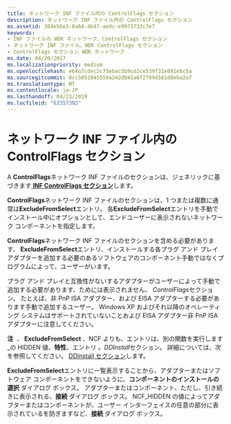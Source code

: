 ```yaml
---
title: ネットワーク INF ファイル内の ControlFlags セクション
description: ネットワーク INF ファイル内の ControlFlags セクション
ms.assetid: 384e56e3-8a64-4b47-ae9c-e9973733c7e7
keywords:
- INF ファイルの WDK ネットワーク、ControlFlags セクション
- ネットワーク INF ファイル、WDK ControlFlags セクション
- ControlFlags セクション WDK ネットワーク
ms.date: 04/20/2017
ms.localizationpriority: medium
ms.openlocfilehash: e64a7cdec2c73ebac5b9cd2ce539f31e091ebc5a
ms.sourcegitcommit: 0cc5051945559a242d941a6f2799d161d8eba2a7
ms.translationtype: MT
ms.contentlocale: ja-JP
ms.lasthandoff: 04/23/2019
ms.locfileid: "63357392"
---
```

# <a name="controlflags-section-in-a-network-inf-file"></a>ネットワーク INF ファイル内の ControlFlags セクション





A **ControlFlags**ネットワーク INF ファイルのセクションは、ジェネリックに基づきます[ **INF ControlFlags セクション**](https://msdn.microsoft.com/library/windows/hardware/ff546342)します。

**ControlFlags**ネットワーク INF ファイルのセクションは、1 つまたは複数に通常は**ExcludeFromSelect**エントリ。 各**ExcludeFromSelect**エントリを手動でインストール中にオプションとして、エンドユーザーに表示されないネットワーク コンポーネントを指定します。

**ControlFlags**ネットワーク INF ファイルのセクションを含める必要があります、 **ExcludeFromSelect**エントリ、インストールする各プラグ アンド プレイ アダプターを追加する必要のあるソフトウェアのコンポーネント手動ではなくプログラムによって、ユーザーがいます。

プラグ アンド プレイと互換性がないするアダプターがユーザーによって手動で追加する必要があります、ためには表示されません、 *ControlFlags*セクション。 たとえば、非 PnP ISA アダプター、および EISA アダプターする必要があります手動で追加するユーザー。 Windows XP およびそれ以降のオペレーティング システムはサポートされていないことおよび EISA アダプター非 PnP ISA アダプターに注意してください。

**注**  、 **ExcludeFromSelect** 、NCF よりも、エントリは、別の関数を実行します\_の HIDDEN 値、**特性**、エントリ *。DDInstall*セクション。 詳細については、次を参照してください。 [DDInstall セクション](ddinstall-section-in-a-network-inf-file.md)します。

 

**ExcludeFromSelect**エントリに一覧表示することから、アダプターまたはソフトウェア コンポーネントをできないように、**コンポーネントのインストールの選択** ダイアログ ボックス。 アダプターまたはコンポーネント、ただし、引き続きに表示される、**接続** ダイアログ ボックス。 NCF\_HIDDEN の値によってアダプターまたはコンポーネントが、ユーザー インターフェイスの任意の部分に表示されているを防ぎますなど、**接続** ダイアログ ボックス。

 

 






